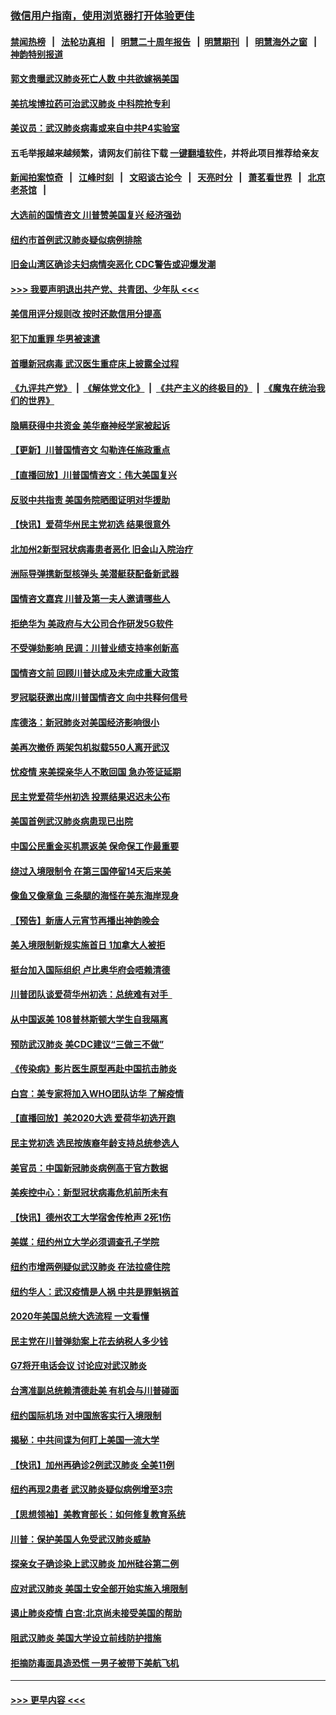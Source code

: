 ### [微信用户指南，使用浏览器打开体验更佳](https://github.com/gfw-breaker/banned-news1/blob/master/indexes/wechat-guide.md?t=0)
#### [禁闻热榜](热点新闻.md?t=0)  &nbsp;&nbsp;|&nbsp;&nbsp; [法轮功真相](https://github.com/gfw-breaker/truth/blob/master/README.md?t=0) &nbsp;&nbsp;|&nbsp;&nbsp; [明慧二十周年报告](https://github.com/gfw-breaker/mh-reports/blob/master/README.md?t=0) &nbsp;&nbsp;|&nbsp;&nbsp;[明慧期刊](https://github.com/gfw-breaker/mh-qikan) &nbsp;&nbsp;|&nbsp;&nbsp; [明慧海外之窗](https://github.com/gfw-breaker/mh-news/blob/master/README.md?t=0) &nbsp;&nbsp;|&nbsp;&nbsp; [神韵特别报道](https://github.com/gfw-breaker/mh-news/blob/master/shenyun.md?t=0)
#### [郭文贵曝武汉肺炎死亡人数 中共欲嫁祸美国](../pages/nsc412/n11846240.md?t=02052344) 
#### [美抗埃博拉药可治武汉肺炎 中科院抢专利](../pages/nsc412/n11846409.md?t=02052344) 
#### [美议员：武汉肺炎病毒或来自中共P4实验室](../pages/nsc412/n11846043.md?t=02052344) 
#### 五毛举报越来越频繁，请网友们前往下载 [一键翻墙软件](https://github.com/gfw-breaker/ssr-accounts)，并将此项目推荐给亲友
#### [新闻拍案惊奇](https://github.com/gfw-breaker/banned-news1/blob/master/pages/link4.md) &nbsp;&nbsp;|&nbsp;&nbsp; [江峰时刻](https://github.com/gfw-breaker/banned-news1/blob/master/pages/link4.md) &nbsp;&nbsp;|&nbsp;&nbsp; [文昭谈古论今](https://github.com/gfw-breaker/banned-news1/blob/master/pages/link4.md) &nbsp;&nbsp;|&nbsp;&nbsp; [天亮时分](https://github.com/gfw-breaker/banned-news1/blob/master/pages/link4.md) &nbsp;&nbsp;|&nbsp;&nbsp; [萧茗看世界](https://github.com/gfw-breaker/banned-news1/blob/master/pages/link4.md) &nbsp;&nbsp;|&nbsp;&nbsp; [北京老茶馆](https://github.com/gfw-breaker/banned-news1/blob/master/pages/link4.md) &nbsp;&nbsp;|&nbsp;&nbsp; 
#### [大选前的国情咨文 川普赞美国复兴 经济强劲](../pages/nsc412/n11845526.md?t=02052344) 
#### [纽约市首例武汉肺炎疑似病例排除](../pages/nsc412/n11844989.md?t=02052344) 
#### [旧金山湾区确诊夫妇病情突恶化 CDC警告或迎爆发潮](../pages/nsc412/n11845730.md?t=02052344) 
#### [>>> 我要声明退出共产党、共青团、少年队 <<<](https://github.com/begood0513/goodnews/blob/master/quit/letter.md) 
#### [美信用评分规则改  按时还款信用分提高](../pages/nsc412/n11845488.md?t=02052344) 
#### [犯下加重罪 华男被速遣](../pages/nsc412/n11845476.md?t=02052344) 
#### [首曝新冠病毒 武汉医生重症床上披露全过程](../pages/nsc412/n11845150.md?t=02052344) 
#### [《九评共产党》](https://github.com/begood0513/9ping.md/blob/master/README.md) &nbsp;|&nbsp; [《解体党文化》](../../../../jtdwh.md/blob/master/README.md)  &nbsp;|&nbsp; [《共产主义的终极目的》](../../../../gczydzjmd.md/blob/master/README.md) &nbsp;|&nbsp; [《魔鬼在统治我们的世界》](../../../../mgztzwmdsj.md/blob/master/README.md) 
#### [隐瞒获得中共资金 美华裔神经学家被起诉](../pages/nsc412/n11844879.md?t=02052344) 
#### [【更新】川普国情咨文 勾勒连任施政重点](../pages/nsc412/n11845223.md?t=02052344) 
#### [【直播回放】川普国情咨文：伟大美国复兴](../pages/nsc412/n11842079.md?t=02052344) 
#### [反驳中共指责 美国务院晒图证明对华援助](../pages/nsc412/n11844859.md?t=02052344) 
#### [【快讯】爱荷华州民主党初选 结果很意外](../pages/nsc412/n11844878.md?t=02052344) 
#### [北加州2新型冠状病毒患者恶化 旧金山入院治疗](../pages/nsc412/n11844842.md?t=02052344) 
#### [洲际导弹携新型核弹头 美潜艇获配备新武器](../pages/nsc412/n11844680.md?t=02052344) 
#### [国情咨文嘉宾 川普及第一夫人邀请哪些人](../pages/nsc412/n11844712.md?t=02052344) 
#### [拒绝华为 美政府与大公司合作研发5G软件](../pages/nsc412/n11844625.md?t=02052344) 
#### [不受弹劾影响 民调：川普业绩支持率创新高](../pages/nsc412/n11844622.md?t=02052344) 
#### [国情咨文前 回顾川普达成及未完成重大政策](../pages/nsc412/n11844581.md?t=02052344) 
#### [罗冠聪获邀出席川普国情咨文 向中共释何信号](../pages/nsc412/n11844355.md?t=02052344) 
#### [库德洛：新冠肺炎对美国经济影响很小](../pages/nsc412/n11844418.md?t=02052344) 
#### [美再次撤侨 两架包机拟载550人离开武汉](../pages/nsc412/n11844407.md?t=02052344) 
#### [忧疫情 来美探亲华人不敢回国 急办签证延期](../pages/nsc412/n11843344.md?t=02052344) 
#### [民主党爱荷华州初选 投票结果迟迟未公布](../pages/nsc412/n11844207.md?t=02052344) 
#### [美国首例武汉肺炎病患现已出院](../pages/nsc412/n11842740.md?t=02052344) 
#### [中国公民重金买机票返美 保命保工作最重要](../pages/nsc412/n11843282.md?t=02052344) 
#### [绕过入境限制令  在第三国停留14天后来美](../pages/nsc412/n11843341.md?t=02052344) 
#### [像鱼又像章鱼 三条腿的海怪在美东海岸现身](../pages/nsc412/n11843092.md?t=02052344) 
#### [【预告】新唐人元宵节再播出神韵晚会](../pages/nsc412/n11843192.md?t=02052344) 
#### [美入境限制新规实施首日 1加拿大人被拒](../pages/nsc412/n11843058.md?t=02052344) 
#### [挺台加入国际组织 卢比奥华府会唔赖清德](../pages/nsc412/n11843023.md?t=02052344) 
#### [川普团队谈爱荷华州初选：总统难有对手  ](../pages/nsc412/n11842867.md?t=02052344) 
#### [从中国返美 108普林斯顿大学生自我隔离](../pages/nsc412/n11842714.md?t=02052344) 
#### [预防武汉肺炎 美CDC建议“三做三不做”](../pages/nsc412/n11842700.md?t=02052344) 
#### [《传染病》影片医生原型再赴中国抗击肺炎](../pages/nsc412/n11842626.md?t=02052344) 
#### [白宫：美专家将加入WHO团队访华 了解疫情](../pages/nsc412/n11842198.md?t=02052344) 
#### [【直播回放】美2020大选 爱荷华初选开跑](../pages/nsc412/n11841820.md?t=02052344) 
#### [民主党初选 选民按族裔年龄支持总统参选人](../pages/nsc412/n11842239.md?t=02052344) 
#### [美官员：中国新冠肺炎病例高于官方数据](../pages/nsc412/n11842452.md?t=02052344) 
#### [美疾控中心：新型冠状病毒危机前所未有](../pages/nsc412/n11842406.md?t=02052344) 
#### [【快讯】德州农工大学宿舍传枪声 2死1伤](../pages/nsc412/n11842279.md?t=02052344) 
#### [美媒：纽约州立大学必须调查孔子学院](../pages/nsc412/n11840637.md?t=02052344) 
#### [纽约市增两例疑似武汉肺炎 在法拉盛住院](../pages/nsc412/n11840625.md?t=02052344) 
#### [纽约华人：武汉疫情是人祸 中共是罪魁祸首](../pages/nsc412/n11840631.md?t=02052344) 
#### [2020年美国总统大选流程 一文看懂](../pages/nsc412/n11842056.md?t=02052344) 
#### [民主党在川普弹劾案上花去纳税人多少钱](../pages/nsc412/n11841941.md?t=02052344) 
#### [G7将开电话会议 讨论应对武汉肺炎](../pages/nsc412/n11841658.md?t=02052344) 
#### [台湾准副总统赖清德赴美 有机会与川普碰面](../pages/nsc412/n11841332.md?t=02052344) 
#### [纽约国际机场  对中国旅客实行入境限制](../pages/nsc412/n11840619.md?t=02052344) 
#### [揭秘：中共间谍为何盯上美国一流大学](../pages/nsc412/n11840270.md?t=02052344) 
#### [【快讯】加州再确诊2例武汉肺炎 全美11例](../pages/nsc412/n11840339.md?t=02052344) 
#### [纽约再现2患者 武汉肺炎疑似病例增至3宗](../pages/nsc412/n11840010.md?t=02052344) 
#### [【思想领袖】美教育部长：如何修复教育系统](../pages/nsc412/n11690865.md?t=02052344) 
#### [川普：保护美国人免受武汉肺炎威胁](../pages/nsc412/n11839718.md?t=02052344) 
#### [探亲女子确诊染上武汉肺炎 加州硅谷第二例](../pages/nsc412/n11839784.md?t=02052344) 
#### [应对武汉肺炎 美国土安全部开始实施入境限制](../pages/nsc412/n11839729.md?t=02052344) 
#### [遏止肺炎疫情 白宫:北京尚未接受美国的帮助](../pages/nsc412/n11839660.md?t=02052344) 
#### [阻武汉肺炎 美国大学设立前线防护措施](../pages/nsc412/n11839479.md?t=02052344) 
#### [拒摘防毒面具造恐慌 一男子被带下美航飞机](../pages/nsc412/n11839455.md?t=02052344) 

----
#### [ >>> 更早内容 <<< ](../indexes/nsc412-earlier.md)
